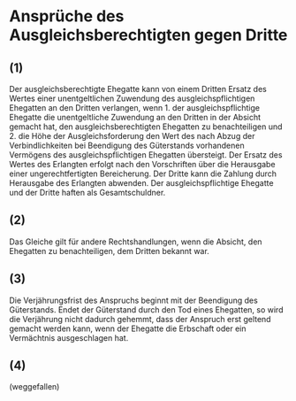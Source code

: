 # Ansprüche des Ausgleichsberechtigten gegen Dritte



## (1)

 Der ausgleichsberechtigte Ehegatte kann von einem Dritten Ersatz des Wertes einer unentgeltlichen Zuwendung des ausgleichspflichtigen Ehegatten an den Dritten verlangen, wenn  1.
 der ausgleichspflichtige Ehegatte die unentgeltliche Zuwendung an den Dritten in der Absicht gemacht hat, den ausgleichsberechtigten Ehegatten zu benachteiligen und
 2.
 die Höhe der Ausgleichsforderung den Wert des nach Abzug der Verbindlichkeiten bei Beendigung des Güterstands vorhandenen Vermögens des ausgleichspflichtigen Ehegatten übersteigt.
Der Ersatz des Wertes des Erlangten erfolgt nach den Vorschriften über die Herausgabe einer ungerechtfertigten Bereicherung. Der Dritte kann die Zahlung durch Herausgabe des Erlangten abwenden. Der ausgleichspflichtige Ehegatte und der Dritte haften als Gesamtschuldner.

## (2)

 Das Gleiche gilt für andere Rechtshandlungen, wenn die Absicht, den Ehegatten zu benachteiligen, dem Dritten bekannt war.

## (3)

 Die Verjährungsfrist des Anspruchs beginnt mit der Beendigung des Güterstands. Endet der Güterstand durch den Tod eines Ehegatten, so wird die Verjährung nicht dadurch gehemmt, dass der Anspruch erst geltend gemacht werden kann, wenn der Ehegatte die Erbschaft oder ein Vermächtnis ausgeschlagen hat.

## (4)

 (weggefallen) 

